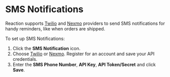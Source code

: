# SMS Notifications

Reaction supports [Twilio](https://www.twilio.com/) and [Nexmo](https://www.nexmo.com/) providers to send SMS notifications for handy reminders, like when orders are shipped.

To set up SMS Notifications:

1.  Click the <i class="rui font-icon fa fa-mobile"></i>  **SMS Notification** icon.
2.  Choose [Twilio](https://www.twilio.com/) or [Nexmo](https://www.nexmo.com/). Register for an account and save your API credentials.
3.  Enter the **SMS Phone Number**, **API Key**, **API Token/Secret** and click **Save**.
